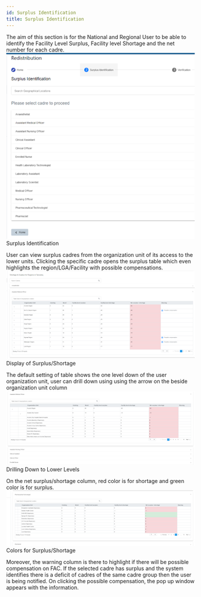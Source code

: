 ```yaml
---
id: Surplus Identification
title: Surplus Identification
---
```

The aim of this section is for the National and Regional User to be able to identify the Facility Level Surplus, Facility level Shortage and the net number for each cadre. 
![img alt](/img/s_identification1.png)
                 Surplus Identification

User can view surplus cadres from the organization unit of its access to the lower units.   Clicking the specific cadre opens the surplus table which even highlights the region/LGA/Facility with possible compensations. 
![img alt](/img/s_identification2.png)
                Display of Surplus/Shortage    

The default setting of table shows the one level down of the user organization unit, user can drill down using using the arrow on the beside organization unit column
![img alt](/img/s_identification3.png)
              Drilling Down to Lower Levels

On the net surplus/shortage column, red color is for shortage and green color is for surplus. 
![img alt](/img/s_identification4.png)
              Colors for Surplus/Shortage
              
Moreover, the warning column is there to highlight if there will be possible compensation on FAC. If the selected cadre has surplus and the system identifies there is a deficit of cadres of  the same cadre group then the user is being notified. On clicking the possible compensation, the pop up window appears with the information.

